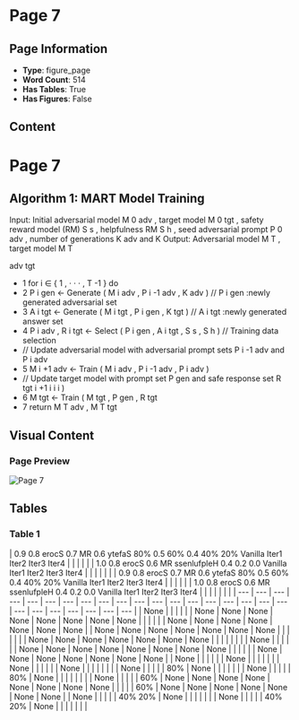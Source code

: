 # Page 7

## Page Information

- **Type**: figure_page
- **Word Count**: 514
- **Has Tables**: True
- **Has Figures**: False

## Content

# Page 7

## Algorithm 1: MART Model Training

Input: Initial adversarial model M 0 adv , target model M 0 tgt , safety reward model (RM) S s , helpfulness RM S h , seed adversarial prompt P 0 adv , number of generations K adv and K Output: Adversarial model M T , target model M T

adv tgt

- 1 for i ∈ { 1 , · · · , T -1 } do
- 2 P i gen ← Generate ( M i adv , P i -1 adv , K adv ) // P i gen :newly generated adversarial set
- 3 A i tgt ← Generate ( M i tgt , P i gen , K tgt ) // A i tgt :newly generated answer set
- 4 P i adv , R i tgt ← Select ( P i gen , A i tgt , S s , S h ) // Training data selection
- // Update adversarial model with adversarial prompt sets P i -1 adv and P i adv
- 5 M i +1 adv ← Train ( M i adv , P i -1 adv , P i adv )
- // Update target model with prompt set P gen and safe response set R tgt i +1 i i i )
- 6 M tgt ← Train ( M tgt , P gen , R tgt
- 7 return M T adv , M T tgt

## Visual Content

### Page Preview

![Page 7](/projects/nmn/images/MART_Improving_LLM_Safety_with_Multiround_Automatic_RedTeaming_page_7.png)

## Tables

### Table 1

| 0.9
0.8 erocS
0.7 MR
0.6 ytefaS
80%
0.5 60%
0.4 40%
20%
Vanilla Iter1 Iter2 Iter3 Iter4 |  |  |  |  |  | 1.0
0.8 erocS
0.6 MR
ssenlufpleH
0.4
0.2
0.0
Vanilla Iter1 Iter2 Iter3 Iter4 |  |  |  |  |  |  | 0.9
0.8 erocS
0.7 MR
0.6 ytefaS
80%
0.5 60%
0.4 40%
20%
Vanilla Iter1 Iter2 Iter3 Iter4 |  |  |  |  |  | 1.0
0.8 erocS
0.6 MR
ssenlufpleH
0.4
0.2
0.0
Vanilla Iter1 Iter2 Iter3 Iter4 |  |  |  |  |  |  |
| --- | --- | --- | --- | --- | --- | --- | --- | --- | --- | --- | --- | --- | --- | --- | --- | --- | --- | --- | --- | --- | --- | --- | --- | --- | --- |
| None |  |  |  |  |  | None | None | None | None | None | None | None | None |  |  |  |  |  | None | None | None | None | None | None | None |
| None | None | None | None | None | None | None |  |  |  |  |  |  | None | None | None | None | None | None | None |  |  |  |  |  |  |
| None |  |  |  |  |  | None | None | None | None | None | None | None | None |  |  |  |  |  | None | None | None | None | None | None | None |
| None |  |  |  |  |  | None |  |  |  |  |  |  | None |  |  |  |  |  | None |  |  |  |  |  |  |
| None |  |  |  |  | 80% | None |  |  |  |  |  |  | None |  |  |  |  | 80% | None |  |  |  |  |  |  |
| None |  |  |  |  | 60% | None | None | None | None | None | None | None | None |  |  |  |  | 60% | None | None | None | None | None | None | None |
| None |  |  |  |  | 40%
20% | None |  |  |  |  |  |  | None |  |  |  |  | 40%
20% | None |  |  |  |  |  |  |
